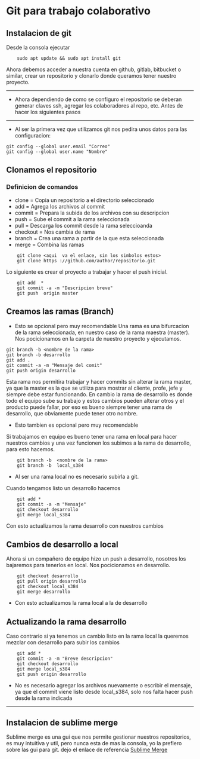 # Git para trabajo colaborativo

## Instalacion de git

 Desde la consola ejecutar
~~~
    sudo apt update && sudo apt install git
~~~
Ahora debemos acceder a nuestra cuenta en github, gitlab, bitbucket o similar, crear un repositorio y clonarlo donde queramos tener nuestro proyecto.
___
- Ahora dependiendo de como se configuro el repositorio se deberan generar claves ssh, agregar los colaboradores al repo, etc. Antes de hacer los siguientes pasos
___
- Al ser la primera vez que utilizamos git nos pedira unos datos para las configuracion:

~~~
git config --global user.email "Correo"
git config --global user.name "Nombre"
~~~
## Clonamos el repositorio
### Definicion de comandos

- clone = Copia un repositorio a el directorio seleccionado
- add = Agrega los archivos al commit
- commit = Prepara la subida de los archivos con su descripcion
- push = Sube el commit a la rama seleccionada
- pull = Descarga los commit desde la rama seleccioanda
- checkout = Nos cambia de rama
- branch = Crea una rama a partir de la que esta seleccionada
- merge = Combina las ramas
~~~
    git clone <aqui  va el enlace, sin los simbolos estos>
    git clone https ://github.com/author/repositorio.git
~~~
Lo siguiente es crear el proyecto a trabajar y hacer el push inicial.
~~~
    git add  *
    git commit -a -m "Descripcion breve"
    git push  origin master
~~~
## Creamos las ramas (Branch)

- Esto se opcional pero muy recomendable Una rama es una bifurcacion de la rama seleccionada, en nuestro caso de la rama maestra (master). Nos pocicionamos en la carpeta de nuestro proyecto y ejecutamos.

~~~
git branch -b <nombre de la rama>
git branch -b desarrollo
git add .
git commit -a -m "Mensaje del comit"
git push origin desarrollo
~~~
Esta rama nos permitira trabajar y hacer commits sin alterar la rama master, ya que la master es la que se utiliza para mostrar al cliente, profe, jefe y siempre debe estar funcionando. En cambio la rama de desarrollo es donde todo el equipo sube su trabajo y estos cambios pueden alterar otros y el producto puede fallar, por eso es bueno siempre tener una rama de desarrollo, que obviamente puede tener otro nombre.

- Esto tambien es opcional pero muy recomendable

Si trabajamos en equipo es bueno tener una rama en local para hacer nuestros cambios y una vez funcionen los subimos a la rama de desarrollo, para esto hacemos.

~~~
    git branch -b  <nombre de la rama>
    git branch -b  local_s384
~~~
- Al ser una rama local no es necesario subirla a git.

Cuando tengamos listo un desarrollo hacemos

~~~
    git add *
    git commit -a -m "Mensaje"
    git checkout desarrollo
    git merge local_s384
~~~
Con esto actualizamos la rama desarrollo con nuestros cambios

## Cambios de desarrollo a local

Ahora si un compañero de equipo hizo un push a desarrollo, nosotros los bajaremos para tenerlos en local. Nos pocicionamos en desarrollo.

~~~
    git checkout desarrollo
    git pull origin desarrollo
    git checkout local_s384
    git merge desarrollo
~~~
- Con esto actualizamos la rama local a la de desarrollo


## Actualizando la rama desarrollo

Caso contrario si ya tenemos un cambio listo en la rama local la queremos mezclar con desarrollo para subir los cambios

~~~
    git add *
    git commit -a -m "Breve descripcion"
    git checkout desarrollo
    git merge local_s384
    git push origin desarrollo
~~~
- No es necesario agregar los archivos nuevamente o escribir el mensaje, ya que el commit viene listo desde local_s384, solo nos falta hacer push desde la rama indicada
___

## Instalacion de sublime merge

Sublime merge es una gui que nos permite gestionar nuestros repositorios, es muy intuitiva y util, pero nunca esta de mas la consola, yo la prefiero sobre las gui para git. dejo el enlace de referencia [Sublime Merge](https://www.sublimemerge.com/)


